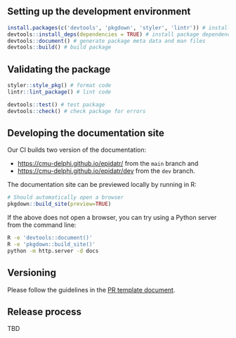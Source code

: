 ## Setting up the development environment

```r
install.packages(c('devtools', 'pkgdown', 'styler', 'lintr')) # install dev dependencies
devtools::install_deps(dependencies = TRUE) # install package dependencies
devtools::document() # generate package meta data and man files
devtools::build() # build package
```

## Validating the package

```r
styler::style_pkg() # format code
lintr::lint_package() # lint code

devtools::test() # test package
devtools::check() # check package for errors
```

## Developing the documentation site

Our CI builds two version of the documentation:

- https://cmu-delphi.github.io/epidatr/ from the `main` branch and
- https://cmu-delphi.github.io/epidatr/dev from the `dev` branch.

The documentation site can be previewed locally by running in R:

```r
# Should automatically open a browser
pkgdown::build_site(preview=TRUE)
```

If the above does not open a browser, you can try using a Python server from the
command line:

```bash
R -e 'devtools::document()'
R -e 'pkgdown::build_site()'
python -m http.server -d docs
```

## Versioning

Please follow the guidelines in the [PR template document](.github/pull_request_template.md).

## Release process

TBD
